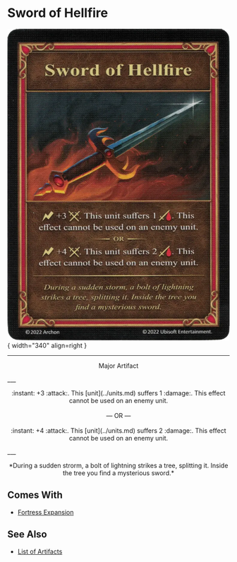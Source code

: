 # Sword of Hellfire

![Sword of Hellfire](../assets/artifacts_major-sword_of_hellfire.webp){ width="340" align=right }
___
<p style="text-align: center;" markdown>Major Artifact</p>
___
<p style="text-align: center;" markdown>:instant: +3 :attack:. This [unit](../units.md) suffers 1 :damage:. This effect cannot be used on an enemy unit.<br><br>— OR —<br><br>:instant: +4 :attack:. This [unit](../units.md) suffers 2 :damage:. This effect cannot be used on an enemy unit.</p>
___
<p style="text-align: center;" markdown>*During a sudden strorm, a bolt of lightning strikes a tree, splitting it. Inside the tree you find a mysterious sword.*</p>


## Comes With

- [Fortress Expansion](../content.md)


## See Also

- [List of Artifacts](../artifacts.md)
